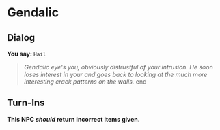 # Gendalic


## Dialog

**You say:** `Hail`



>*Gendalic eye's you, obviously distrustful of your intrusion.  He soon loses interest in your and goes back to looking at the much more interesting crack patterns on the walls.*
end



## Turn-Ins



**This NPC *should* return incorrect items given.**





